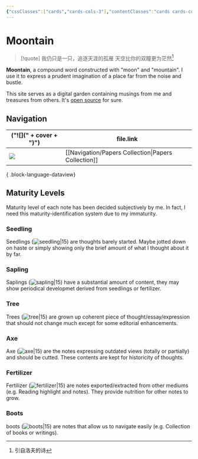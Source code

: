 ```yaml
---
{"cssClasses":["cards","cards-cols-3"],"contentClasses":"cards cards-cols-3","dg-home":true,"dg-publish":true,"note-icon":"boots","noteIcon":"boots","dg-pinned":true,"tags":["gardenEntry","gardenEntry","gardenEntry","gardenEntry"],"metatags":{"description":"Moontain - Digital garden","og:description":"Moontain - Digital garden"},"date":"2023-08-26T14:49","update":"2023-08-26T18:09","permalink":"/moontain/","pinned":true,"dgPassFrontmatter":true,"created":"2023-08-26T14:49","updated":"2023-08-26T18:09"}
---
```



# Moontain

> [!quote] 我仍只是一只，追逐天涯的孤雁
> 天空比你的双瞳更为茫然[^1]

**Moontain**, a compound word constructed with "moon" and "mountain". I use it to express a prudent imagination of a place far from the noise and bustle.

This site serves as a digital garden containing musings from me and treasures from others.
It's [open source](https://github.com/blleng/blog) for sure.

## Navigation
| ("![](" + cover + ")")                                                     | file.link                                              |
| -------------------------------------------------------------------------- | ------------------------------------------------------ |
| ![](https://cdn.jsdelivr.net/gh/blleng/images/upload/papersCollection.png) | [[Navigation/Papers Collection\|Papers Collection]] |

{ .block-language-dataview}

## Maturity Levels
Maturity level of each note has been decided subjectively by me. In fact, I need this maturity-identification system due to my immaturity.

### Seedling
Seedlings (![seedling|15](https://cdn.jsdelivr.net/gh/blleng/images/upload/seedling.svg)) are thoughts barely started. Maybe jotted down on haste or simply showing only the brief amount of what I thought about it by far.

### Sapling
Saplings (![sapling|15](https://cdn.jsdelivr.net/gh/blleng/images/upload/sapling.svg)) have a substantial amount of content, they may show periodical developmet derived from seedlings or fertilizer.

### Tree
Trees (![tree|15](https://cdn.jsdelivr.net/gh/blleng/images/upload/tree.svg)) are grown up coherent piece of thought/essay/expression that should not change much except for some editorial enhancements.

### Axe
Axe (![axe|15](https://cdn.jsdelivr.net/gh/blleng/images/upload/axe.svg)) are the notes expressing outdated views (totally or partially) and should be cutted. These contents are kept for historicity of thoughts.

### Fertilizer
Fertilizer (![fertilizer|15](https://cdn.jsdelivr.net/gh/blleng/images/upload/fertilizer.svg)) are notes exported/extracted from other mediums (e.g. Reading highlight and notes). They provide nutrition for other notes to grow.

### Boots
boots (![boots|15](https://cdn.jsdelivr.net/gh/blleng/images/upload/boots.svg)) are notes that allow us to navigate easily (e.g. Collection of books or writings).

[^1]: 引自洛夫的诗
